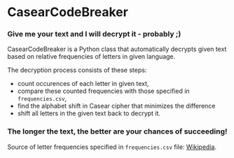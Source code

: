 # CasearCodeBreaker
### Give me your text and I will decrypt it - probably ;)
CasearCodeBreaker is a Python class that automatically decrypts given text based on relative frequencies of letters in given language.

The decryption process consists of these steps:
- count occurences of each letter in given text,
- compare these counted frequencies with those specified in `frequencies.csv`,
- find the alphabet shift in Casear cipher that minimizes the difference
- shift all letters in the given text back to decrypt it.

### The longer the text, the better are your chances of succeeding!

Source of letter frequencies specified in `frequencies.csv` file: [Wikipedia](https://en.wikipedia.org/wiki/Letter_frequency#Relative_frequencies_of_letters_in_other_languages).
